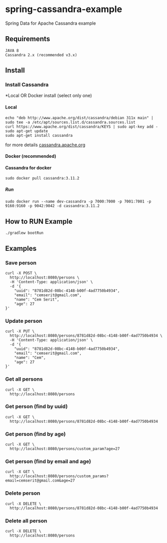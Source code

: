 # spring-cassandra-example
Spring Data for Apache Cassandra example
## Requirements
```
JAVA 8
Cassandra 2.x (recommended v3.x)
```
## Install
### Install Cassandra
*Local OR Docker install (select only one)
#### Local
```
echo "deb http://www.apache.org/dist/cassandra/debian 311x main" | sudo tee -a /etc/apt/sources.list.d/cassandra.sources.list
curl https://www.apache.org/dist/cassandra/KEYS | sudo apt-key add -
sudo apt-get update
sudo apt-get install cassandra
```
for more details [cassandra.apache.org](http://cassandra.apache.org) <br>
#### Docker (recommended)
#### Cassandra for docker
```
sudo docker pull cassandra:3.11.2
```
##### Run
```
sudo docker run --name dev-cassandra -p 7000:7000 -p 7001:7001 -p 9160:9160 -p 9042:9042 -d cassandra:3.11.2
```
## How to RUN Example
```
./gradlew bootRun
```
## Examples
### Save person
```
curl -X POST \
  http://localhost:8080/persons \
  -H 'Content-Type: application/json' \
  -d '{
	"uuid": "8781d82d-08bc-4148-b00f-4ad7750b4934",
	"email": "cemserit@gmail.com",
	"name": "Cem Serit",
	"age": 27
}'
```
### Update person
```
curl -X PUT \
  http://localhost:8080/persons/8781d82d-08bc-4148-b00f-4ad7750b4934 \
  -H 'Content-Type: application/json' \
  -d '{
	"uuid": "8781d82d-08bc-4148-b00f-4ad7750b4934",
	"email": "cemserit@gmail.com",
	"name": "Cem",
	"age": 27
}'
```
### Get all persons
```
curl -X GET \
  http://localhost:8080/persons 
```
### Get person (find by uuid)
```
curl -X GET \
  http://localhost:8080/persons/8781d82d-08bc-4148-b00f-4ad7750b4934 
```
### Get person (find by age)
```
curl -X GET \
  http://localhost:8080/persons/custom_param?age=27
```
### Get person (find by email and age)
```
curl -X GET \
  http://localhost:8080/persons/custom_params?email=cemserit@gmail.com&age=27
```
### Delete person
```
curl -X DELETE \
  http://localhost:8080/persons/8781d82d-08bc-4148-b00f-4ad7750b4934
```
### Delete all person
```
curl -X DELETE \
  http://localhost:8080/persons
```